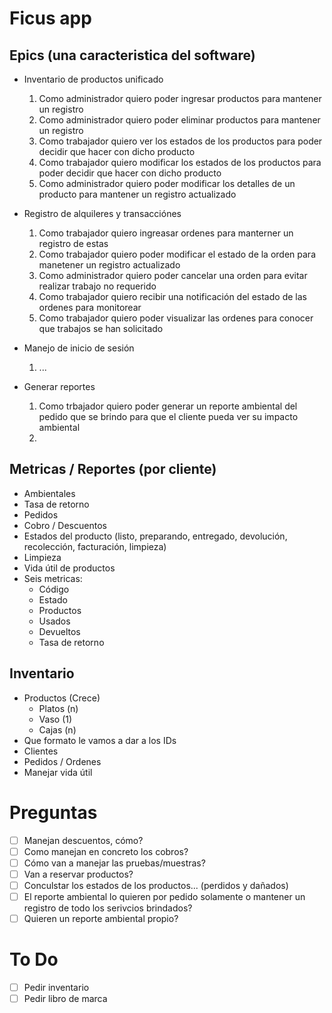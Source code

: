 # Ficus app

## Epics (una caracteristica del software)

- Inventario de productos unificado
  1. Como administrador quiero poder ingresar productos para mantener un registro
  2. Como administrador quiero poder eliminar productos para mantener un registro
  3. Como trabajador quiero ver los estados de los productos para poder decidir que hacer con dicho producto
  4. Como trabajador quiero modificar los estados de los productos para poder decidir que hacer con dicho producto
  5. Como administrador quiero poder modificar los detalles de un producto para mantener un registro actualizado

- Registro de alquileres y transacciónes
  1. Como trabajador quiero ingreasar ordenes para manterner un registro de estas
  2. Como trabajador quiero poder modificar el estado de la orden para manetener un registro actualizado
  3. Como administrador quiero poder cancelar una orden para evitar realizar trabajo no requerido
  4. Como trabajador quiero recibir una notificación del estado de las ordenes para monitorear
  5. Como trabajador quiero poder visualizar las ordenes para conocer que trabajos se han solicitado

- Manejo de inicio de sesión
    1. ...


- Generar reportes
    1. Como trbajador quiero poder generar un reporte ambiental del pedido que se brindo para que el cliente pueda ver su impacto ambiental
    2. 



## Metricas / Reportes (por cliente)
- Ambientales
- Tasa de retorno
- Pedidos
- Cobro / Descuentos
- Estados del producto (listo, preparando, entregado, devolución, recolección, facturación, limpieza)
- Limpieza
- Vida útil de productos
- Seis metricas:
  - Código
  - Estado
  - Productos
  - Usados
  - Devueltos
  - Tasa de retorno
## Inventario
- Productos (Crece)
  - Platos (n)
  - Vaso (1)
  - Cajas (n)
- Que formato le vamos a dar a los IDs
- Clientes
- Pedidos / Ordenes
- Manejar vida útil

# Preguntas
- [ ] Manejan descuentos, cómo?
- [ ] Como manejan en concreto los cobros?
- [ ] Cómo van a manejar las pruebas/muestras?
- [ ] Van a reservar productos?
- [ ] Conculstar los estados de los productos... (perdidos y dañados)
- [ ] El reporte ambiental lo quieren por pedido solamente o mantener un registro de todo los serivcios brindados?
- [ ] Quieren un reporte ambiental propio?

# To Do
- [ ] Pedir inventario
- [ ] Pedir libro de marca
